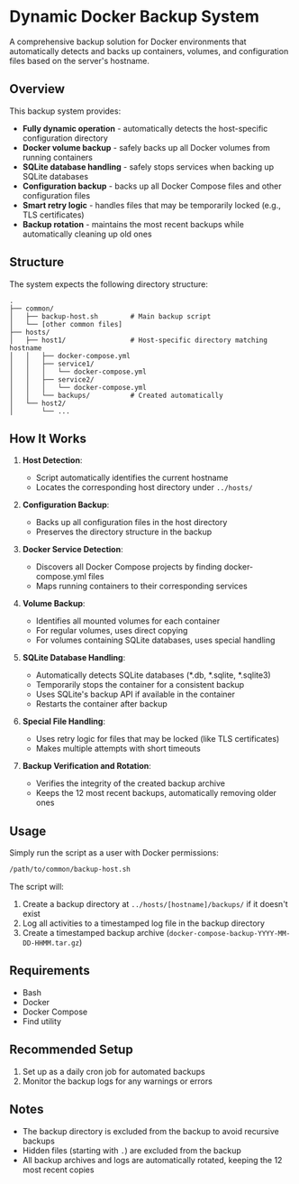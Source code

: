 # Dynamic Docker Backup System

A comprehensive backup solution for Docker environments that automatically detects and backs up containers, volumes, and configuration files based on the server's hostname.

## Overview

This backup system provides:

- **Fully dynamic operation** - automatically detects the host-specific configuration directory
- **Docker volume backup** - safely backs up all Docker volumes from running containers
- **SQLite database handling** - safely stops services when backing up SQLite databases
- **Configuration backup** - backs up all Docker Compose files and other configuration files
- **Smart retry logic** - handles files that may be temporarily locked (e.g., TLS certificates)
- **Backup rotation** - maintains the most recent backups while automatically cleaning up old ones

## Structure

The system expects the following directory structure:

```
.
├── common/
│   ├── backup-host.sh        # Main backup script
│   └── [other common files]
├── hosts/
│   ├── host1/                # Host-specific directory matching hostname
│   │   ├── docker-compose.yml
│   │   ├── service1/
│   │   │   └── docker-compose.yml
│   │   ├── service2/
│   │   │   └── docker-compose.yml
│   │   └── backups/          # Created automatically
│   └── host2/
│       └── ...
```

## How It Works

1. **Host Detection**: 
   - Script automatically identifies the current hostname
   - Locates the corresponding host directory under `../hosts/`

2. **Configuration Backup**:
   - Backs up all configuration files in the host directory
   - Preserves the directory structure in the backup

3. **Docker Service Detection**:
   - Discovers all Docker Compose projects by finding docker-compose.yml files
   - Maps running containers to their corresponding services

4. **Volume Backup**:
   - Identifies all mounted volumes for each container
   - For regular volumes, uses direct copying
   - For volumes containing SQLite databases, uses special handling

5. **SQLite Database Handling**:
   - Automatically detects SQLite databases (*.db, *.sqlite, *.sqlite3)
   - Temporarily stops the container for a consistent backup
   - Uses SQLite's backup API if available in the container
   - Restarts the container after backup

6. **Special File Handling**:
   - Uses retry logic for files that may be locked (like TLS certificates)
   - Makes multiple attempts with short timeouts

7. **Backup Verification and Rotation**:
   - Verifies the integrity of the created backup archive
   - Keeps the 12 most recent backups, automatically removing older ones

## Usage

Simply run the script as a user with Docker permissions:

```bash
/path/to/common/backup-host.sh
```

The script will:
1. Create a backup directory at `../hosts/[hostname]/backups/` if it doesn't exist
2. Log all activities to a timestamped log file in the backup directory
3. Create a timestamped backup archive (`docker-compose-backup-YYYY-MM-DD-HHMM.tar.gz`)

## Requirements

- Bash
- Docker
- Docker Compose
- Find utility

## Recommended Setup

1. Set up as a daily cron job for automated backups
2. Monitor the backup logs for any warnings or errors

## Notes

- The backup directory is excluded from the backup to avoid recursive backups
- Hidden files (starting with `.`) are excluded from the backup
- All backup archives and logs are automatically rotated, keeping the 12 most recent copies